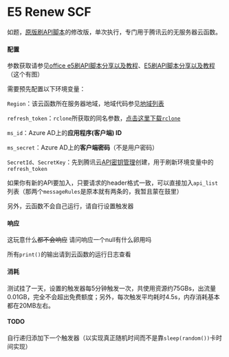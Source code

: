 # E5 Renew SCF

如题，[原版刷API脚本](http://file.heimu.ltd/1.py)的修改版，单次执行，专门用于腾讯云的无服务器云函数。

#### 配置

参数获取请参见[office e5刷API脚本分享以及教程](https://blog.432100.xyz/index.php/archives/50/)、[E5刷API脚本分享以及教程](https://huengyamm.xyz/2020/03/15/E5-API/)（这个有图）

需要预先配置以下环境变量：

`Region`：该云函数所在服务器地域，地域代码参见[地域列表](https://cloud.tencent.com/document/product/583/17238#.E5.9C.B0.E5.9F.9F.E5.88.97.E8.A1.A8)

`refresh_token`：`rclone`所获取的同名参数，[点击这里下载`rclone`](http://file.heimu.ltd/rclone.exe)

`ms_id`：Azure AD上的**应用程序(客户端) ID**

`ms_secret`：Azure AD上的**客户端密码**（不是用户密码）

`SecretId`、`SecretKey`：先到腾讯云[API密钥管理](https://console.cloud.tencent.com/cam/capi)创建，用于刷新环境变量中的`refresh_token`

如果你有新的API要加入，只要请求的header格式一致，可以直接加入`api_list`列表（那两个`messageRules`是原本就有两条的，我暂且蒙在鼓里）

另外，云函数不会自己运行，请自行设置触发器

#### 响应

这玩意什么~~都不会响应~~ 请问响应一个null有什么卵用吗

所有`print()`的输出请到云函数的运行日志查看

#### 消耗

测试挂了一天，设置的触发器每5分钟触发一次，共使用资源约75GBs，出流量0.01GB，完全不会超出免费额度；另外，每次触发平均耗时4.5s，内存消耗基本都在20MB左右。

#### TODO

自行递归添加下一个触发器（以实现真正随机时间而不是靠`sleep(random())`卡时间实现）